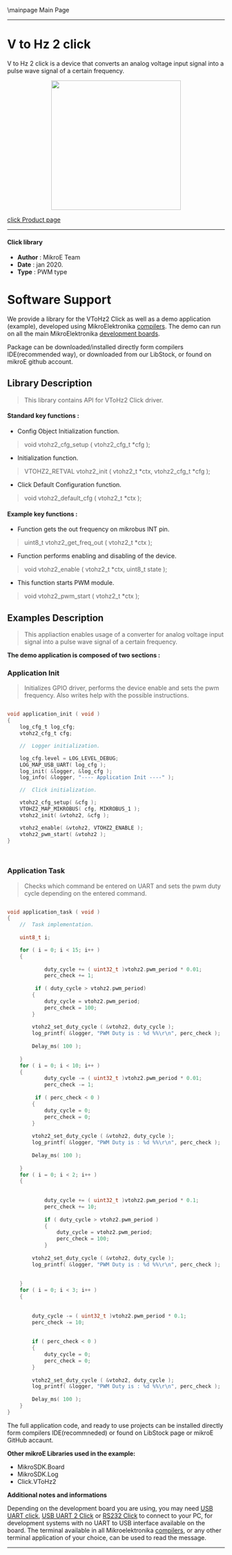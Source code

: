 \mainpage Main Page
 
---
# V to Hz 2 click

V to Hz 2 click is a device that converts an analog voltage input signal into a pulse wave signal of a certain frequency.

<p align="center">
  <img src="https://download.mikroe.com/images/click_for_ide/vtohz2_click.png" height=300px>
</p>

[click Product page](<https://www.mikroe.com/v-to-hz-2-click>)

---


#### Click library 

- **Author**        : MikroE Team
- **Date**          : jan 2020.
- **Type**          : PWM type


# Software Support

We provide a library for the VToHz2 Click 
as well as a demo application (example), developed using MikroElektronika 
[compilers](https://shop.mikroe.com/compilers). 
The demo can run on all the main MikroElektronika [development boards](https://shop.mikroe.com/development-boards).

Package can be downloaded/installed directly form compilers IDE(recommended way), or downloaded from our LibStock, or found on mikroE github account. 

## Library Description

> This library contains API for VToHz2 Click driver.

#### Standard key functions :

- Config Object Initialization function.
> void vtohz2_cfg_setup ( vtohz2_cfg_t *cfg ); 
 
- Initialization function.
> VTOHZ2_RETVAL vtohz2_init ( vtohz2_t *ctx, vtohz2_cfg_t *cfg );

- Click Default Configuration function.
> void vtohz2_default_cfg ( vtohz2_t *ctx );


#### Example key functions :

- Function gets the out frequency on mikrobus INT pin.
> uint8_t vtohz2_get_freq_out ( vtohz2_t *ctx );
 
- Function performs enabling and disabling of the device.
> void vtohz2_enable ( vtohz2_t *ctx, uint8_t state );

- This function starts PWM module.
> void vtohz2_pwm_start ( vtohz2_t *ctx );

## Examples Description

> This appliaction enables usage of a converter for analog voltage input signal into 
> a pulse wave signal of a certain frequency.

**The demo application is composed of two sections :**

### Application Init 

> Initializes GPIO driver, performs the device enable and
>  sets the pwm frequency. Also writes help with the possible instructions.

```c

void application_init ( void )
{
    log_cfg_t log_cfg;
    vtohz2_cfg_t cfg;

    //  Logger initialization.

    log_cfg.level = LOG_LEVEL_DEBUG;
    LOG_MAP_USB_UART( log_cfg );
    log_init( &logger, &log_cfg );
    log_info( &logger, "---- Application Init ----" );

    //  Click initialization.

    vtohz2_cfg_setup( &cfg );
    VTOHZ2_MAP_MIKROBUS( cfg, MIKROBUS_1 );
    vtohz2_init( &vtohz2, &cfg );

    vtohz2_enable( &vtohz2, VTOHZ2_ENABLE );
    vtohz2_pwm_start( &vtohz2 );
}

  
```

### Application Task

> Checks which command be entered on UART and sets the pwm duty cycle 
> depending on the entered command.

```c

void application_task ( void )
{
    //  Task implementation.
    
    uint8_t i;

    for ( i = 0; i < 15; i++ )
    {
        
            duty_cycle += ( uint32_t )vtohz2.pwm_period * 0.01;
            perc_check += 1;
    
         if ( duty_cycle > vtohz2.pwm_period)
        {
            duty_cycle = vtohz2.pwm_period;
            perc_check = 100;
        }
        
        vtohz2_set_duty_cycle ( &vtohz2, duty_cycle );
        log_printf( &logger, "PWM Duty is : %d %%\r\n", perc_check );
        
        Delay_ms( 100 );
        
    }
    for ( i = 0; i < 10; i++ )
    {
            duty_cycle -= ( uint32_t )vtohz2.pwm_period * 0.01;
            perc_check -= 1;
       
         if ( perc_check < 0 )
        {
            duty_cycle = 0;
            perc_check = 0;
        }
        
        vtohz2_set_duty_cycle ( &vtohz2, duty_cycle );
        log_printf( &logger, "PWM Duty is : %d %%\r\n", perc_check );
        
        Delay_ms( 100 );
        
    }
    for ( i = 0; i < 2; i++ )
    {
        
        
            duty_cycle += ( uint32_t )vtohz2.pwm_period * 0.1;
            perc_check += 10;
            
            if ( duty_cycle > vtohz2.pwm_period )
            {
                duty_cycle = vtohz2.pwm_period;
                perc_check = 100;
            }
        
        vtohz2_set_duty_cycle ( &vtohz2, duty_cycle );
        log_printf( &logger, "PWM Duty is : %d %%\r\n", perc_check );
        
        
    }
    for ( i = 0; i < 3; i++ )
    {
        
        
        duty_cycle -= ( uint32_t )vtohz2.pwm_period * 0.1;
        perc_check -= 10;
        
        
        if ( perc_check < 0 )
        {
            duty_cycle = 0;
            perc_check = 0;
        }
        
        vtohz2_set_duty_cycle ( &vtohz2, duty_cycle );
        log_printf( &logger, "PWM Duty is : %d %%\r\n", perc_check );
        
        Delay_ms( 100 );
    }
}

```

The full application code, and ready to use projects can be  installed directly form compilers IDE(recommneded) or found on LibStock page or mikroE GitHub accaunt.

**Other mikroE Libraries used in the example:** 

- MikroSDK.Board
- MikroSDK.Log
- Click.VToHz2

**Additional notes and informations**

Depending on the development board you are using, you may need 
[USB UART click](https://shop.mikroe.com/usb-uart-click), 
[USB UART 2 Click](https://shop.mikroe.com/usb-uart-2-click) or 
[RS232 Click](https://shop.mikroe.com/rs232-click) to connect to your PC, for 
development systems with no UART to USB interface available on the board. The 
terminal available in all Mikroelektronika 
[compilers](https://shop.mikroe.com/compilers), or any other terminal application 
of your choice, can be used to read the message.



---
